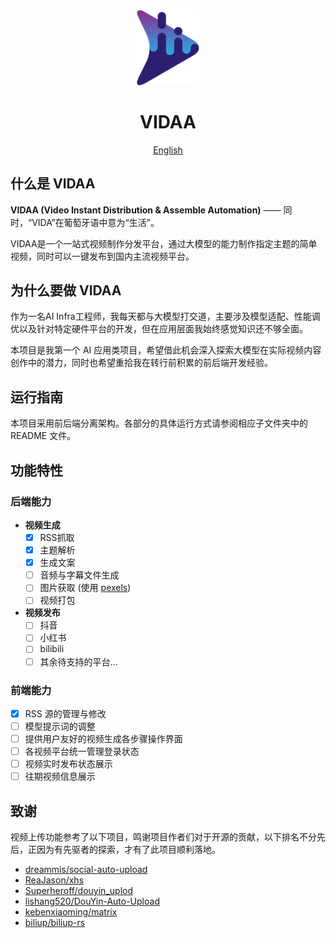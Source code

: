 <div align=center>
<img  src="docs/LOGO.svg"  width="100" />
</div>

<h1 align="center">
  VIDAA
</h1>

<p align="center">
  <a href="./docs/README_EN.md">English</a>
</p>

## 什么是 VIDAA

**VIDAA (Video Instant Distribution & Assemble Automation)** —— 同时，“VIDA”在葡萄牙语中意为“生活”。

VIDAA是一个一站式视频制作分发平台，通过大模型的能力制作指定主题的简单视频，同时可以一键发布到国内主流视频平台。

## 为什么要做 VIDAA

作为一名AI Infra工程师，我每天都与大模型打交道，主要涉及模型适配、性能调优以及针对特定硬件平台的开发，但在应用层面我始终感觉知识还不够全面。

本项目是我第一个 AI 应用类项目，希望借此机会深入探索大模型在实际视频内容创作中的潜力，同时也希望重拾我在转行前积累的前后端开发经验。

## 运行指南

本项目采用前后端分离架构。各部分的具体运行方式请参阅相应子文件夹中的 README 文件。

## 功能特性

### 后端能力

- **视频生成**
  - [x] RSS抓取
  - [x] 主题解析
  - [x] 生成文案
  - [ ] 音频与字幕文件生成
  - [ ] 图片获取 (使用 [pexels](https://pexels.com))
  - [ ] 视频打包
- **视频发布**
  - [ ] 抖音
  - [ ] 小红书
  - [ ] bilibili
  - [ ] 其余待支持的平台...

### 前端能力

- [x] RSS 源的管理与修改
- [ ] 模型提示词的调整
- [ ] 提供用户友好的视频生成各步骤操作界面
- [ ] 各视频平台统一管理登录状态
- [ ] 视频实时发布状态展示
- [ ] 往期视频信息展示

## 致谢

视频上传功能参考了以下项目，鸣谢项目作者们对于开源的贡献，以下排名不分先后，正因为有先驱者的探索，才有了此项目顺利落地。

- [dreammis/social-auto-upload](https://github.com/dreammis/social-auto-upload)
- [ReaJason/xhs](https://github.com/ReaJason/xhs)
- [Superheroff/douyin_uplod](https://github.com/Superheroff/douyin_uplod)
- [lishang520/DouYin-Auto-Upload](https://github.com/lishang520/DouYin-Auto-Upload)
- [kebenxiaoming/matrix](https://github.com/kebenxiaoming/matrix)
- [biliup/biliup-rs](https://github.com/biliup/biliup-rs)
